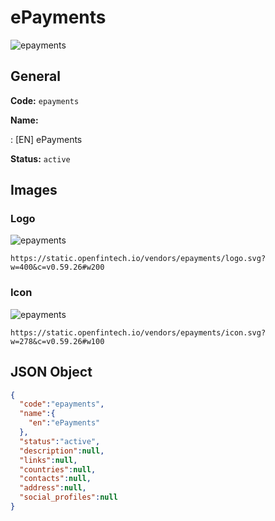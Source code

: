 
# ePayments 
![epayments](https://static.openfintech.io/vendors/epayments/logo.svg?w=400&c=v0.59.26#w200)  

## General 
 
**Code:** `epayments` 
 
**Name:** 
 
:	[EN] ePayments 
 
**Status:** `active` 
 

## Images 

### Logo 
 
![epayments](https://static.openfintech.io/vendors/epayments/logo.svg?w=400&c=v0.59.26#w200)  

```
https://static.openfintech.io/vendors/epayments/logo.svg?w=400&c=v0.59.26#w200
```  

### Icon 
 
![epayments](https://static.openfintech.io/vendors/epayments/icon.svg?w=278&c=v0.59.26#w100)  

```
https://static.openfintech.io/vendors/epayments/icon.svg?w=278&c=v0.59.26#w100
```  

## JSON Object 

```json
{
  "code":"epayments",
  "name":{
    "en":"ePayments"
  },
  "status":"active",
  "description":null,
  "links":null,
  "countries":null,
  "contacts":null,
  "address":null,
  "social_profiles":null
}
```  
